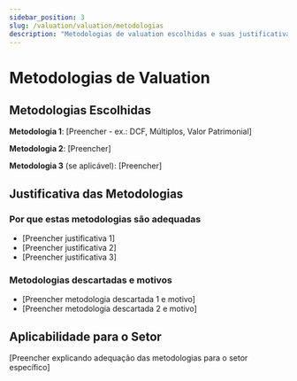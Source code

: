 ```yaml
---
sidebar_position: 3
slug: /valuation/valuation/metodologias
description: "Metodologias de valuation escolhidas e suas justificativas"
---
```


# Metodologias de Valuation

## Metodologias Escolhidas

**Metodologia 1**: [Preencher - ex.: DCF, Múltiplos, Valor Patrimonial]

**Metodologia 2**: [Preencher]

**Metodologia 3** (se aplicável): [Preencher]

## Justificativa das Metodologias

### Por que estas metodologias são adequadas

- [Preencher justificativa 1]
- [Preencher justificativa 2]  
- [Preencher justificativa 3]

### Metodologias descartadas e motivos

- [Preencher metodologia descartada 1 e motivo]
- [Preencher metodologia descartada 2 e motivo]

## Aplicabilidade para o Setor

[Preencher explicando adequação das metodologias para o setor específico]
